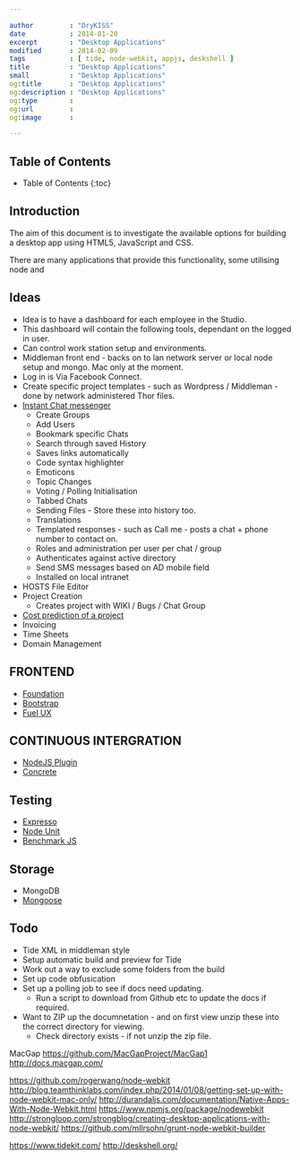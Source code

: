 ```yaml
---

author         : "DryKISS"
date           : 2014-01-20
excerpt        : "Desktop Applications"
modified       : 2014-02-09
tags           : [ tide, node-webkit, appjs, deskshell ]
title          : "Desktop Applications"
small          : "Desktop Applications"
og:title       : "Desktop Applications"
og:description : "Desktop Applications"
og:type        :
og:url         :
og:image       :

---
```


## Table of Contents
* Table of Contents
{:toc}

## Introduction

The aim of this document is to investigate the available options for building a
desktop app using HTML5, JavaScript and CSS.

There are many applications that provide this functionality, some utilising node
and

## Ideas
* Idea is to have a dashboard for each employee in the Studio.
* This dashboard will contain the following tools, dependant on the logged in user.
* Can control work station setup and environments.
* Middleman front end - backs on to lan network server or local node setup and mongo. Mac only at the moment.
* Log in is Via Facebook Connect.
* Create specific project templates - such as Wordpress / Middleman - done by network administered Thor files.
* [Instant Chat messenger](https://github.com/gravityonmars/Balloons.IO#balloonsio)
    * Create Groups
    * Add Users
    * Bookmark specific Chats
    * Search through saved History
    * Saves links automatically
    * Code syntax highlighter
    * Emoticons
    * Topic Changes
    * Voting / Polling Initialisation
    * Tabbed Chats
    * Sending Files - Store these into history too.
    * Translations
    * Templated responses - such as Call me - posts a chat + phone number to contact on.
    * Roles and administration per user per chat / group
    * Authenticates against active directory
    * Send SMS messages based on AD mobile field
    * Installed on local intranet
* HOSTS File Editor
* Project Creation
    * Creates project with WIKI / Bugs / Chat Group
* [Cost prediction of a project](http://estimator.astuteo.com/)
* Invoicing
* Time Sheets
* Domain Management

## FRONTEND
* [Foundation](http://foundation.zurb.com/)
* [Bootstrap](http://twitter.github.com/bootstrap/)
* [Fuel UX](http://exacttarget.github.com/fuelux/)

## CONTINUOUS INTERGRATION
* [NodeJS Plugin](https://wiki.jenkins-ci.org/display/JENKINS/NodeJS+Plugin)
* [Concrete](https://github.com/ryankee/concrete)

## Testing
* [Expresso](http://visionmedia.github.com/expresso/)
* [Node Unit](https://github.com/caolan/nodeunit)
* [Benchmark JS](https://github.com/bestiejs/benchmark.js)

## Storage
* MongoDB
* [Mongoose](https://www.learnboost.com/blog/mongoose/)

## Todo
* Tide XML in middleman style
* Setup automatic build and preview for Tide
* Work out a way to exclude some folders from the build
* Set up code obfusication
* Set up a polling job to see if docs need updating.
    * Run a script to download from Github etc to update the docs if required.
* Want to ZIP up the documnetation - and on first view unzip these into the correct directory for viewing.
    * Check directory exists - if not unzip the zip file.

MacGap
https://github.com/MacGapProject/MacGap1
http://docs.macgap.com/

https://github.com/rogerwang/node-webkit
http://blog.teamthinklabs.com/index.php/2014/01/08/getting-set-up-with-node-webkit-mac-only/
http://durandaljs.com/documentation/Native-Apps-With-Node-Webkit.html
https://www.npmjs.org/package/nodewebkit
http://strongloop.com/strongblog/creating-desktop-applications-with-node-webkit/
https://github.com/mllrsohn/grunt-node-webkit-builder

https://www.tidekit.com/
http://deskshell.org/